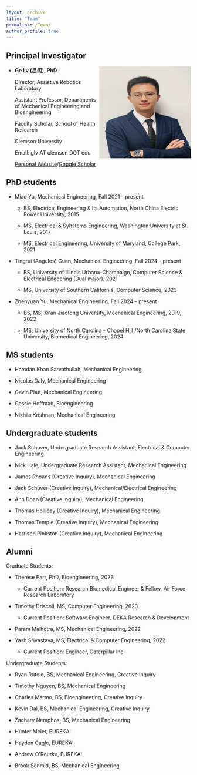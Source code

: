 ```yaml
---
layout: archive
title: "Team"
permalink: /Team/
author_profile: true
---
```


Principal Investigator 
---
<!-- ![picture of PI](/images/Genew.jpg align = "right")  -->
<img align="right" width="250" height="250" src="/images/Ge.jpg">

*  **Ge Lv (吕阁), PhD**
    
     Director, Assistive Robotics Laboratory 

     Assistant Professor, Departments of Mechanical Engineering and Bioengineering

     Faculty Scholar, School of Health Research

     Clemson University 

     Email: glv AT clemson DOT edu

     [Personal Website](https://sites.google.com/view/lyuge)/[Google Scholar](https://scholar.google.com/citations?user%253DnDnV2LkAAAAJ%2526hl%253Den)


PhD students 
---
* Miao Yu, Mechanical Engineering, Fall 2021 - present 
   * BS, Electrical Engineering & Its Automation, North China Electric Power University, 2015
   
   * MS, Electrical & Syhstems Engineering, Washington University at St. Louis, 2017
   
   * MS, Electrical Engineering, University of Maryland, College Park, 2021

* Tingrui (Angelos) Guan, Mechanical Engineering, Fall 2024 - present
   * BS, University of Illinois Urbana-Champaign, Computer Science & Electrical Engeering (Dual major), 2021
   
   * MS, University of Southern California, Computer Science, 2023

* Zhenyuan Yu, Mechanical Engineering, Fall 2024 - present
   * BS, MS, Xi'an Jiaotong University, Mechanical Engineering, 2019, 2022
   
   * MS, University of North Carolina - Chapel Hill /North Carolina State University, Biomedical Engineering, 2024



MS students 
---
* Hamdan Khan Sarvathullah, Mechanical Engineering 

* Nicolas Daly, Mechanical Engineering 

* Gavin Platt, Mechanical Engineering 

* Cassie Hoffman, Bioengineering

* Nikhila Krishnan, Mechanical Engineering 




Undergraduate students 
---
* Jack Schuver, Undergraduate Research Assistant, Electrical & Computer Engineering 

* Nick Hale, Undergraduate Research Assistant, Mechanical Engineering 

* James Rhoads (Creative Inquiry), Mechanical Engineering

* Jack Schuver (Creative Inquiry), Mechanical/Electrical Engineering 

* Anh Doan (Creative Inquiry), Mechanical Engineering 

* Thomas Holliday (Creative Inquiry), Mechanical Engineering 

* Thomas Temple (Creative Inquiry), Mechanical Engineering 

* Harrison Pinkston (Creative Inquiry), Mechanical Engineering 


<!-- 
Alumni 
======
  <ul>{% for post in site.publications reversed %}
    {% include archive-single-cv.html %}
  {% endfor %}</ul>
  
Talks
======
  <ul>{% for post in site.talks reversed %}
    {% include archive-single-talk-cv.html  %}
  {% endfor %}</ul>
  
Teaching
======
  <ul>{% for post in site.teaching reversed %}
    {% include archive-single-cv.html %}
  {% endfor %}</ul> -->
  


Alumni
---

Graduate Students:
* Therese Parr, PhD, Bioengineering, 2023
  * Current Position: Research Biomedical Engineer & Fellow, Air Force Research Laboratory 

* Timothy Driscoll, MS, Computer Engineering, 2023
  * Current Position: Software Engineer, DEKA Research & Development 

* Param Malhotra, MS, Mechanical Engineering, 2022

* Yash Srivastava, MS, Electrical & Computer Engineering, 2022
  * Current Position: Engineer, Caterpillar Inc 

Undergraduate Students:
* Ryan Rutolo, BS, Mechanical Engineering, Creative Inquiry

* Timothy Nguyen, BS, Mechanical Engineering

* Charles Marmo, BS, Bioengineering, Creative Inquiry

* Kevin Dai, BS, Mechanical Engineering, Creative Inquiry

* Zachary Nemphos, BS, Mechanical Engineering

* Hunter Meier, EUREKA!

* Hayden Cagle, EUREKA!

* Andrew O'Rourke, EUREKA!

* Brook Schmid, BS, Mechanical Engineering